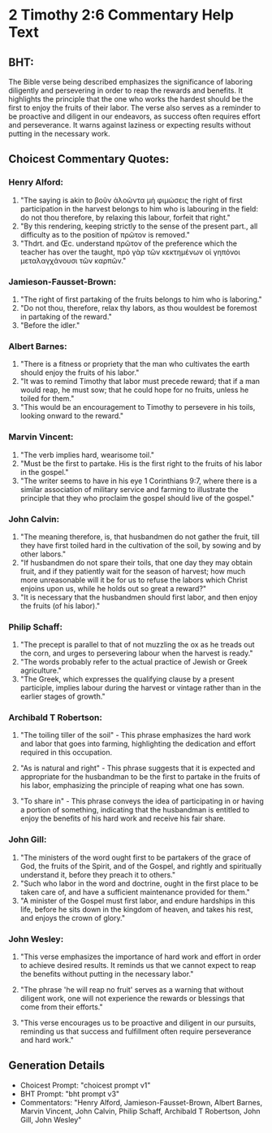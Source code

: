 # 2 Timothy 2:6 Commentary Help Text

## BHT:
The Bible verse being described emphasizes the significance of laboring diligently and persevering in order to reap the rewards and benefits. It highlights the principle that the one who works the hardest should be the first to enjoy the fruits of their labor. The verse also serves as a reminder to be proactive and diligent in our endeavors, as success often requires effort and perseverance. It warns against laziness or expecting results without putting in the necessary work.

## Choicest Commentary Quotes:
### Henry Alford:
1. "The saying is akin to βοῦν ἀλοῶντα μὴ φιμώσεις the right of first participation in the harvest belongs to him who is labouring in the field: do not thou therefore, by relaxing this labour, forfeit that right."
2. "By this rendering, keeping strictly to the sense of the present part., all difficulty as to the position of πρῶτον is removed."
3. "Thdrt. and Œc. understand πρῶτον of the preference which the teacher has over the taught, πρὸ γὰρ τῶν κεκτημένων οἱ γηπόνοι μεταλαγχάνουσι τῶν καρπῶν."

### Jamieson-Fausset-Brown:
1. "The right of first partaking of the fruits belongs to him who is laboring." 
2. "Do not thou, therefore, relax thy labors, as thou wouldest be foremost in partaking of the reward." 
3. "Before the idler."

### Albert Barnes:
1. "There is a fitness or propriety that the man who cultivates the earth should enjoy the fruits of his labor."
2. "It was to remind Timothy that labor must precede reward; that if a man would reap, he must sow; that he could hope for no fruits, unless he toiled for them."
3. "This would be an encouragement to Timothy to persevere in his toils, looking onward to the reward."

### Marvin Vincent:
1. "The verb implies hard, wearisome toil." 
2. "Must be the first to partake. His is the first right to the fruits of his labor in the gospel."
3. "The writer seems to have in his eye 1 Corinthians 9:7, where there is a similar association of military service and farming to illustrate the principle that they who proclaim the gospel should live of the gospel."

### John Calvin:
1. "The meaning therefore, is, that husbandmen do not gather the fruit, till they have first toiled hard in the cultivation of the soil, by sowing and by other labors."
2. "If husbandmen do not spare their toils, that one day they may obtain fruit, and if they patiently wait for the season of harvest; how much more unreasonable will it be for us to refuse the labors which Christ enjoins upon us, while he holds out so great a reward?"
3. "It is necessary that the husbandmen should first labor, and then enjoy the fruits (of his labor)."

### Philip Schaff:
1. "The precept is parallel to that of not muzzling the ox as he treads out the corn, and urges to persevering labour when the harvest is ready." 
2. "The words probably refer to the actual practice of Jewish or Greek agriculture."
3. "The Greek, which expresses the qualifying clause by a present participle, implies labour during the harvest or vintage rather than in the earlier stages of growth."

### Archibald T Robertson:
1. "The toiling tiller of the soil" - This phrase emphasizes the hard work and labor that goes into farming, highlighting the dedication and effort required in this occupation.

2. "As is natural and right" - This phrase suggests that it is expected and appropriate for the husbandman to be the first to partake in the fruits of his labor, emphasizing the principle of reaping what one has sown.

3. "To share in" - This phrase conveys the idea of participating in or having a portion of something, indicating that the husbandman is entitled to enjoy the benefits of his hard work and receive his fair share.

### John Gill:
1. "The ministers of the word ought first to be partakers of the grace of God, the fruits of the Spirit, and of the Gospel, and rightly and spiritually understand it, before they preach it to others."
2. "Such who labor in the word and doctrine, ought in the first place to be taken care of, and have a sufficient maintenance provided for them."
3. "A minister of the Gospel must first labor, and endure hardships in this life, before he sits down in the kingdom of heaven, and takes his rest, and enjoys the crown of glory."

### John Wesley:
1. "This verse emphasizes the importance of hard work and effort in order to achieve desired results. It reminds us that we cannot expect to reap the benefits without putting in the necessary labor."

2. "The phrase 'he will reap no fruit' serves as a warning that without diligent work, one will not experience the rewards or blessings that come from their efforts."

3. "This verse encourages us to be proactive and diligent in our pursuits, reminding us that success and fulfillment often require perseverance and hard work."


## Generation Details
- Choicest Prompt: "choicest prompt v1"
- BHT Prompt: "bht prompt v3"
- Commentators: "Henry Alford, Jamieson-Fausset-Brown, Albert Barnes, Marvin Vincent, John Calvin, Philip Schaff, Archibald T Robertson, John Gill, John Wesley"
